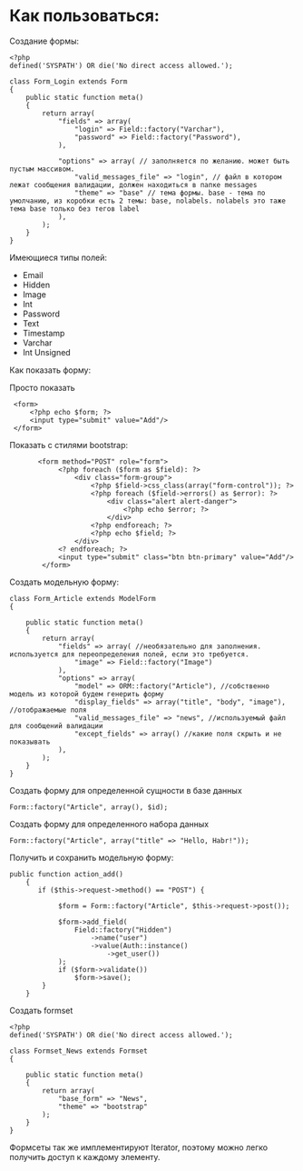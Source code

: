 Как пользоваться:
===

Создание формы:



```
<?php
defined('SYSPATH') OR die('No direct access allowed.');

class Form_Login extends Form
{
    public static function meta()
    {
        return array(
            "fields" => array(
                "login" => Field::factory("Varchar"),
                "password" => Field::factory("Password"),
            ),

            "options" => array( // заполняется по желанию. может быть пустым массивом.
                "valid_messages_file" => "login", // файл в котором лежат сообщения валидации, должен находиться в папке messages
                "theme" => "base" // тема формы. base - тема по умолчанию, из коробки есть 2 темы: base, nolabels. nolabels это таже тема base только без тегов label
            ),
        );
    }
} 

```

Имеющиеся типы полей:

<ul>
	<li> Email</li>
<li> Hidden </li>
<li> Image</li>
<li> Int </li>
<li> Password </li>
<li> Text </li>
<li> Timestamp</li>
<li> Varchar </li>
<li> Int Unsigned </li>
</ul>

Как показать форму:

Просто показать

```
 <form>
     <?php echo $form; ?>
     <input type="submit" value="Add"/>
 </form>

```

Показать с стилями bootstrap:

```
       <form method="POST" role="form">
            <?php foreach ($form as $field): ?>
                <div class="form-group">
                    <?php $field->css_class(array("form-control")); ?>
                    <?php foreach ($field->errors() as $error): ?>
                        <div class="alert alert-danger">
                            <?php echo $error; ?>
                        </div>
                    <?php endforeach; ?>
                    <?php echo $field; ?>
                </div>
            <? endforeach; ?>
            <input type="submit" class="btn btn-primary" value="Add"/>
        </form>

```

Создать модельную форму:

```
class Form_Article extends ModelForm
{

    public static function meta()
    {
        return array(
            "fields" => array( //необязательно для заполнения. используется для переопределения полей, если это требуется.
                "image" => Field::factory("Image")
            ),
            "options" => array(
                "model" => ORM::factory("Article"), //собственно модель из которой будем генерить форму
                "display_fields" => array("title", "body", "image"), //отображаемые поля
                "valid_messages_file" => "news", //используемый файл для сообщений валидации
                "except_fields" => array() //какие поля скрыть и не показывать
            ),
        );
    }
}

```

Создать форму для определенной сущности в базе данных


```
Form::factory("Article", array(), $id);

```

Создать форму для определенного набора данных


```
Form::factory("Article", array("title" => "Hello, Habr!"));

```

Получить и сохранить модельную форму:

```
public function action_add()
    {
       if ($this->request->method() == "POST") {

            $form = Form::factory("Article", $this->request->post());

            $form->add_field(
                Field::factory("Hidden")
                    ->name("user")
                    ->value(Auth::instance()
                        ->get_user())
            );
            if ($form->validate())
                $form->save();
        }       
    }

```

Создать formset

```
<?php
defined('SYSPATH') OR die('No direct access allowed.');

class Formset_News extends Formset
{

    public static function meta()
    {
        return array(
            "base_form" => "News",
            "theme" => "bootstrap"
        );
    }
} 

```

Формсеты так же имплементируют Iterator, поэтому можно легко получить доступ к каждому элементу.
